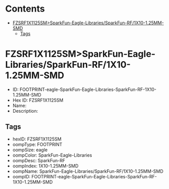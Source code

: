 



Contents
========

* [FZSRF1X1125SM>SparkFun-Eagle-Libraries/SparkFun-RF/1X10-1.25MM-SMD](#fzsrf1x1125smsparkfun-eagle-librariessparkfun-rf1x10-125mm-smd)
	* [Tags](#tags)

# FZSRF1X1125SM>SparkFun-Eagle-Libraries/SparkFun-RF/1X10-1.25MM-SMD

- ID: FOOTPRINT-eagle-SparkFun-Eagle-Libraries-SparkFun-RF-1X10-1.25MM-SMD
- Hex ID: FZSRF1X1125SM
- Name: 
- Description: 

## Tags

- hexID: FZSRF1X1125SM
- oompType: FOOTPRINT
- oompSize: eagle
- oompColor: SparkFun-Eagle-Libraries
- oompDesc: SparkFun-RF
- oompIndex: 1X10-1.25MM-SMD
- oompName: SparkFun-Eagle-Libraries/SparkFun-RF/1X10-1.25MM-SMD
- oompID: FOOTPRINT-eagle-SparkFun-Eagle-Libraries-SparkFun-RF-1X10-1.25MM-SMD
